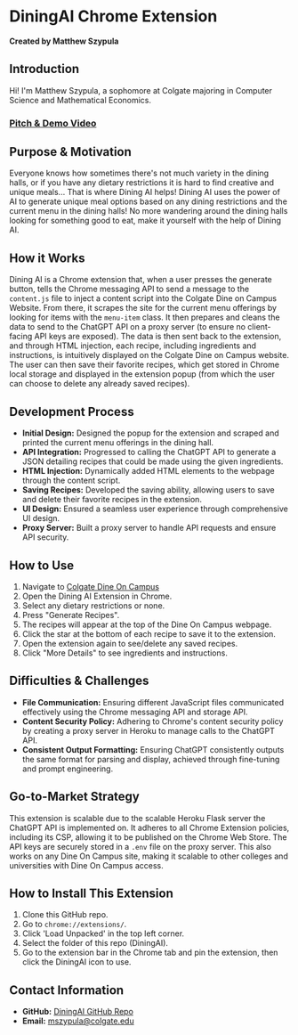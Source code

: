 # DiningAI Chrome Extension
**Created by Matthew Szypula**

## Introduction
Hi! I'm Matthew Szypula, a sophomore at Colgate majoring in Computer Science and Mathematical Economics.

### [Pitch & Demo Video](https://youtu.be/TxKR5SOE8AA)

## Purpose & Motivation
Everyone knows how sometimes there's not much variety in the dining halls, or if you have any dietary restrictions it is hard to find creative and unique meals... That is where Dining AI helps! Dining AI uses the power of AI to generate unique meal options based on any dining restrictions and the current menu in the dining halls! No more wandering around the dining halls looking for something good to eat, make it yourself with the help of Dining AI.

## How it Works
Dining AI is a Chrome extension that, when a user presses the generate button, tells the Chrome messaging API to send a message to the `content.js` file to inject a content script into the Colgate Dine on Campus Website. From there, it scrapes the site for the current menu offerings by looking for items with the `menu-item` class. It then prepares and cleans the data to send to the ChatGPT API on a proxy server (to ensure no client-facing API keys are exposed). The data is then sent back to the extension, and through HTML injection, each recipe, including ingredients and instructions, is intuitively displayed on the Colgate Dine on Campus website. The user can then save their favorite recipes, which get stored in Chrome local storage and displayed in the extension popup (from which the user can choose to delete any already saved recipes).

## Development Process
- **Initial Design:** Designed the popup for the extension and scraped and printed the current menu offerings in the dining hall.
- **API Integration:** Progressed to calling the ChatGPT API to generate a JSON detailing recipes that could be made using the given ingredients.
- **HTML Injection:** Dynamically added HTML elements to the webpage through the content script.
- **Saving Recipes:** Developed the saving ability, allowing users to save and delete their favorite recipes in the extension.
- **UI Design:** Ensured a seamless user experience through comprehensive UI design.
- **Proxy Server:** Built a proxy server to handle API requests and ensure API security.

## How to Use
1. Navigate to [Colgate Dine On Campus](https://dineoncampus.com/colgate/whats-on-the-menu)
2. Open the Dining AI Extension in Chrome.
3. Select any dietary restrictions or none.
4. Press "Generate Recipes".
5. The recipes will appear at the top of the Dine On Campus webpage.
6. Click the star at the bottom of each recipe to save it to the extension.
7. Open the extension again to see/delete any saved recipes.
8. Click "More Details" to see ingredients and instructions.

## Difficulties & Challenges
- **File Communication:** Ensuring different JavaScript files communicated effectively using the Chrome messaging API and storage API.
- **Content Security Policy:** Adhering to Chrome's content security policy by creating a proxy server in Heroku to manage calls to the ChatGPT API.
- **Consistent Output Formatting:** Ensuring ChatGPT consistently outputs the same format for parsing and display, achieved through fine-tuning and prompt engineering.

## Go-to-Market Strategy
This extension is scalable due to the scalable Heroku Flask server the ChatGPT API is implemented on. It adheres to all Chrome Extension policies, including its CSP, allowing it to be published on the Chrome Web Store. The API keys are securely stored in a `.env` file on the proxy server. This also works on any Dine On Campus site, making it scalable to other colleges and universities with Dine On Campus access.

## How to Install This Extension
1. Clone this GitHub repo.
2. Go to `chrome://extensions/`.
3. Click 'Load Unpacked' in the top left corner.
4. Select the folder of this repo (DiningAI).
5. Go to the extension bar in the Chrome tab and pin the extension, then click the DiningAI icon to use.

## Contact Information
- **GitHub:** [DiningAI GitHub Repo](https://github.com/mszy123/DiningAI.git)
- **Email:** [mszypula@colgate.edu](mailto:mszypula@colgate.edu)
